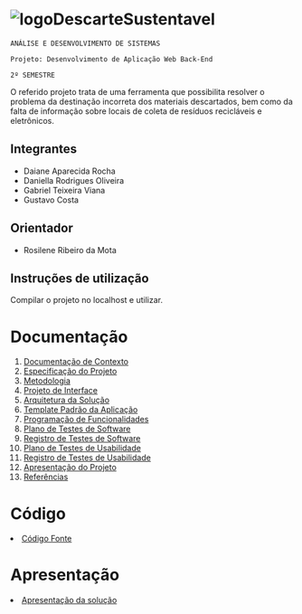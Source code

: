 

# ![logoDescarteSustentavel](https://user-images.githubusercontent.com/70529816/146292766-9228208a-db92-4943-afc2-47816b42e9b0.png)


`ANÁLISE E DESENVOLVIMENTO DE SISTEMAS`

`Projeto: Desenvolvimento de Aplicação Web Back-End` 

`2º SEMESTRE`

O referido projeto trata de uma ferramenta que possibilita resolver o problema da destinação incorreta dos materiais descartados, bem como da falta de informação sobre locais de coleta de resíduos recicláveis e eletrônicos.

## Integrantes

* Daiane Aparecida Rocha 
* Daniella Rodrigues Oliveira 
* Gabriel Teixeira Viana
* Gustavo Costa 

## Orientador

* Rosilene Ribeiro da Mota

## Instruções de utilização

Compilar o projeto no localhost e utilizar.

# Documentação

<ol>
<li><a href="docs/01-Documentação de Contexto.md"> Documentação de Contexto</a></li>
<li><a href="docs/02-Especificação do Projeto.md"> Especificação do Projeto</a></li>
<li><a href="docs/03-Metodologia.md"> Metodologia</a></li>
<li><a href="docs/04-Projeto de Interface.md"> Projeto de Interface</a></li>
<li><a href="docs/05-Arquitetura da Solução.md"> Arquitetura da Solução</a></li>
<li><a href="docs/06-Template Padrão da Aplicação.md"> Template Padrão da Aplicação</a></li>
<li><a href="docs/07-Programação de Funcionalidades.md"> Programação de Funcionalidades</a></li>
<li><a href="docs/08-Plano de Testes de Software.md"> Plano de Testes de Software</a></li>
<li><a href="docs/09-Registro de Testes de Software.md"> Registro de Testes de Software</a></li>
<li><a href="docs/10-Plano de Testes de Usabilidade.md"> Plano de Testes de Usabilidade</a></li>
<li><a href="docs/11-Registro de Testes de Usabilidade.md"> Registro de Testes de Usabilidade</a></li>
<li><a href="docs/12-Apresentação do Projeto.md"> Apresentação do Projeto</a></li>
<li><a href="docs/13-Referências.md"> Referências</a></li>
</ol>

# Código

<li><a href="src/README.md"> Código Fonte</a></li>

# Apresentação

<li><a href="presentation/README.md"> Apresentação da solução</a></li>
